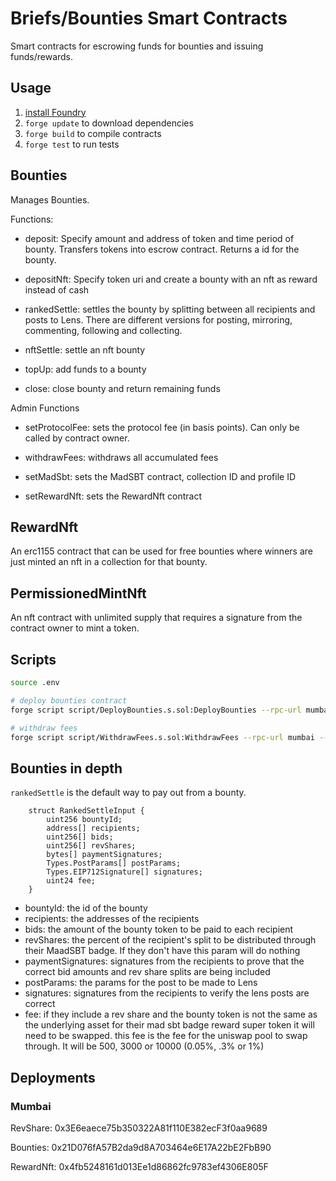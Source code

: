 # Briefs/Bounties Smart Contracts

Smart contracts for escrowing funds for bounties and issuing funds/rewards.

## Usage

1. [install Foundry](https://book.getfoundry.sh/getting-started/installation.html)
2. `forge update` to download dependencies
3. `forge build` to compile contracts
4. `forge test` to run tests

## Bounties

Manages Bounties.

Functions:

- deposit: Specify amount and address of token and time period of bounty. Transfers tokens into escrow contract. Returns a id for the bounty.

- depositNft: Specify token uri and create a bounty with an nft as reward instead of cash

- rankedSettle: settles the bounty by splitting between all recipients and posts to Lens. There are different versions for posting, mirroring, commenting, following and collecting.

- nftSettle: settle an nft bounty

- topUp: add funds to a bounty

- close: close bounty and return remaining funds

Admin Functions

- setProtocolFee: sets the protocol fee (in basis points). Can only be called by contract owner.

- withdrawFees: withdraws all accumulated fees

- setMadSbt: sets the MadSBT contract, collection ID and profile ID

- setRewardNft: sets the RewardNft contract

## RewardNft

An erc1155 contract that can be used for free bounties where winners are just minted an nft in a collection for that bounty.

## PermissionedMintNft

An nft contract with unlimited supply that requires a signature from the contract owner to mint a token.

## Scripts

```bash
source .env

# deploy bounties contract
forge script script/DeployBounties.s.sol:DeployBounties --rpc-url mumbai --broadcast --verify -vvvv

# withdraw fees
forge script script/WithdrawFees.s.sol:WithdrawFees --rpc-url mumbai --broadcast -vvvv
```

## Bounties in depth

`rankedSettle` is the default way to pay out from a bounty.

```
    struct RankedSettleInput {
        uint256 bountyId;
        address[] recipients;
        uint256[] bids;
        uint256[] revShares;
        bytes[] paymentSignatures;
        Types.PostParams[] postParams;
        Types.EIP712Signature[] signatures;
        uint24 fee;
    }
```

- bountyId: the id of the bounty
- recipients: the addresses of the recipients
- bids: the amount of the bounty token to be paid to each recipient
- revShares: the percent of the recipient's split to be distributed through their MaadSBT badge. If they don't have this param will do nothing
- paymentSignatures: signatures from the recipients to prove that the correct bid amounts and rev share splits are being included
- postParams: the params for the post to be made to Lens
- signatures: signatures from the recipients to verify the lens posts are correct
- fee: if they include a rev share and the bounty token is not the same as the underlying asset for their mad sbt badge reward super token it will need to be swapped. this fee is the fee for the uniswap pool to swap through. It will be 500, 3000 or 10000 (0.05%, .3% or 1%)

## Deployments

### Mumbai

RevShare: 0x3E6eaece75b350322A81f110E382ecF3f0aa9689

Bounties: 0x21D076fA57B2da9d8A703464e6E17A22bE2FbB90

RewardNft: 0x4fb5248161d013Ee1d86862fc9783ef4306E805F
